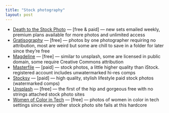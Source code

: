 ```yaml
---
title: "Stock photography"
layout: post
---
```


- [Death to the Stock Photo](http://deathtothestockphoto.com/) — [free & paid] — new sets emailed weekly, premium plans available for more photos and unlimited access
- [Gratisography](http://gratisography.com/) — [free] — photos by one photographer requiring no attribution, most are weird but some are chill to save in a folder for later since they’re free
- [Magdeline](http://magdeleine.co/browse/) — [free] — similar to unsplash, some are licensed in public domain, some require Creative Commons attribution
- [Masterfile](http://masterfile.com) — [paid] — stock photos, a little higher quality than iStock. registered account includes unwatermarked hi-res comps
- [Stocksy](http://stocksy.com) — [paid] — high quality, stylish lifestyle paid stock photos (watermarked comps)
- [Unsplash](https://unsplash.com/) — [free] — the first of the hip and gorgeous free with no strings attached stock photo sites
- [Women of Color in Tech](https://www.flickr.com/photos/wocintechchat/albums) — [free] — photos of women in color in tech settings since every other stock photo site fails at this hardcore
